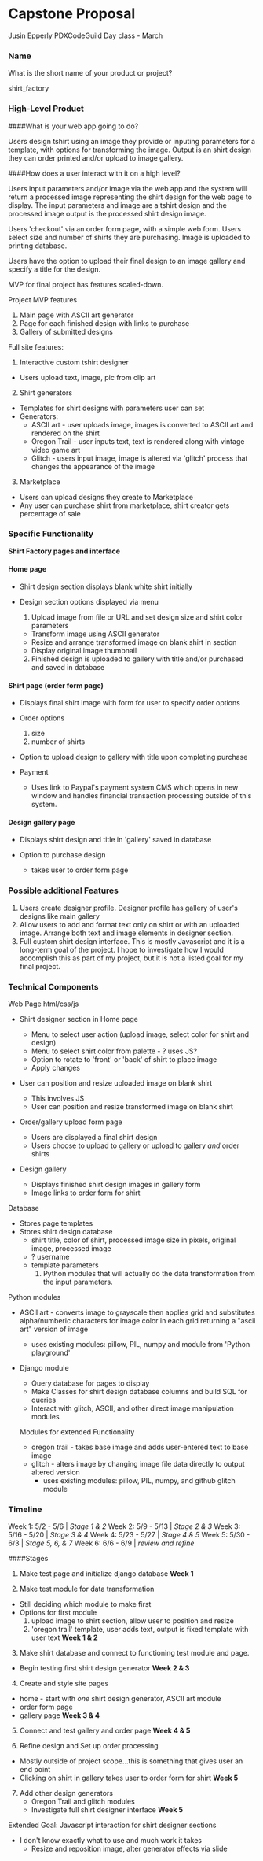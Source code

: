 # Capstone Proposal

Jusin Epperly
PDXCodeGuild Day class - March

### Name
What is the short name of your product or project?

shirt_factory

### High-Level Product

####What is your web app going to do?

Users design tshirt using an image they provide or inputing parameters for a template, with options for transforming the image. Output is an shirt design they can order printed and/or upload to image gallery.


####How does a user interact with it on a high level?

Users input parameters and/or image via the web app and the system will return a processed image representing the shirt design for the web page to display. The input parameters and image are a tshirt design and the processed image output is the processed shirt design image.

Users 'checkout' via an order form page, with a simple web form. Users select size and number of shirts they are purchasing. Image is uploaded to printing database.

Users have the option to upload their final design to an image gallery and specify a title for the design.

MVP for final project has features scaled-down.

Project MVP features

1. Main page with ASCII art generator
2. Page for each finished design with links to purchase
3. Gallery of submitted designs

Full site features:

1. Interactive custom tshirt designer
  * Users upload text, image, pic from clip art
2. Shirt generators
  * Templates for shirt designs with parameters user can set
  * Generators:
    * ASCII art - user uploads image, images is converted to ASCII art and rendered on the shirt
    * Oregon Trail - user inputs text, text is rendered along with vintage video game art
    * Glitch - users input image, image is altered via 'glitch' process that changes the appearance of the image
3. Marketplace
  * Users can upload designs they create to Marketplace
  * Any user can purchase shirt from marketplace, shirt creator gets percentage of sale

### Specific Functionality

**Shirt Factory pages and interface**

#### Home page
  * Shirt design section displays blank white shirt initially

  * Design section options displayed via menu
    1. Upload image from file or URL and set design size and shirt color parameters
      * Transform image using ASCII generator
      * Resize and arrange transformed image on blank shirt in section  
      * Display original image thumbnail

    2. Finished design is uploaded to gallery with title and/or purchased and saved in database

#### Shirt page (order form page)
  * Displays final shirt image with form for user to specify order options

  * Order options
    1. size
    2. number of shirts

  * Option to upload design to gallery with title upon completing purchase

  * Payment
    * Uses link to Paypal's payment system CMS which opens in new window and handles financial transaction processing outside of this system.

#### Design gallery page
  * Displays shirt design and title in 'gallery' saved in database

  * Option to purchase design
    - takes user to order form page

### Possible additional Features
  1. Users create designer profile. Designer profile has gallery of user's designs like main gallery
  2. Allow users to add and format text only on shirt or with an uploaded image. Arrange both text and image elements in designer section.
  3. Full custom shirt design interface. This is mostly Javascript and it is a long-term goal of the project. I hope to investigate how I would accomplish this as part of my project, but it is not a listed goal for my final project.

### Technical Components

Web Page html/css/js
  - Shirt designer section in Home page
    * Menu to select user action (upload image, select color for shirt and design)
    * Menu to select shirt color from palette - ? uses JS?
    * Option to rotate to 'front' or 'back' of shirt to place image
    * Apply changes

  - User can position and resize uploaded image on blank shirt
    * This involves JS
    * User can position and resize transformed image on blank shirt

  - Order/gallery upload form page
    * Users are displayed a final shirt design
    * Users choose to upload to gallery or upload to gallery *and* order shirts

  - Design gallery
    * Displays finished shirt design images in gallery form
    * Image links to order form for shirt

Database
  - Stores page templates
  - Stores shirt design database
    * shirt title, color of shirt, processed image size in pixels, original image, processed image
    * ? username
    * template parameters
      1. Python modules that will actually do the data transformation from the input parameters.

Python modules
  - ASCII art - converts image to grayscale then applies grid and substitutes alpha/numberic characters for image color in each grid returning a "ascii art" version of image
    * uses existing modules: pillow, PIL, numpy and module from 'Python playground'
  - Django module
    * Query database for pages to display
    * Make Classes for shirt design database columns and build SQL for queries
    * Interact with glitch, ASCII, and other direct image manipulation modules

    Modules for extended Functionality
    - oregon trail - takes base image and adds user-entered text to base image
    - glitch - alters image by changing image file data directly to output altered version
      * uses existing modules: pillow, PIL, numpy, and github glitch module

### Timeline

Week 1: 5/2  - 5/6   | *Stage 1 & 2*
Week 2: 5/9  - 5/13  | *Stage 2 & 3*
Week 3: 5/16 - 5/20  | *Stage 3 & 4*
Week 4: 5/23 - 5/27  | *Stage 4 & 5*
Week 5: 5/30 - 6/3   | *Stage 5, 6, & 7*
Week 6: 6/6  - 6/9   | *review and refine*

####Stages

1. Make test page and initialize django database
  **Week 1**

2. Make test module for data transformation
  * Still deciding which module to make first
  * Options for first module
    1. upload image to shirt section, allow user to position and resize
    2. 'oregon trail' template, user adds text, output is fixed template with user text
  **Week 1 & 2**

3. Make shirt database and connect to functioning test module and page.
  * Begin testing first shirt design generator
  **Week 2 & 3**

4. Create and style site pages
  * home - start with *one* shirt design generator, ASCII art module
  * order form page
  * gallery page
  **Week 3 & 4**

5. Connect and test gallery and order page
  **Week 4 & 5**

6. Refine design and Set up order processing
  - Mostly outside of project scope...this is something that gives user an end point
  - Clicking on shirt in gallery takes user to order form for shirt
  **Week 5**

7. Add other design generators
    * Oregon Trail and glitch modules
    * Investigate full shirt designer interface
  **Week 5**

Extended Goal: Javascript interaction for shirt designer sections
  - I don't know exactly what to use and much work it takes
    * Resize and reposition image, alter generator effects via slide
